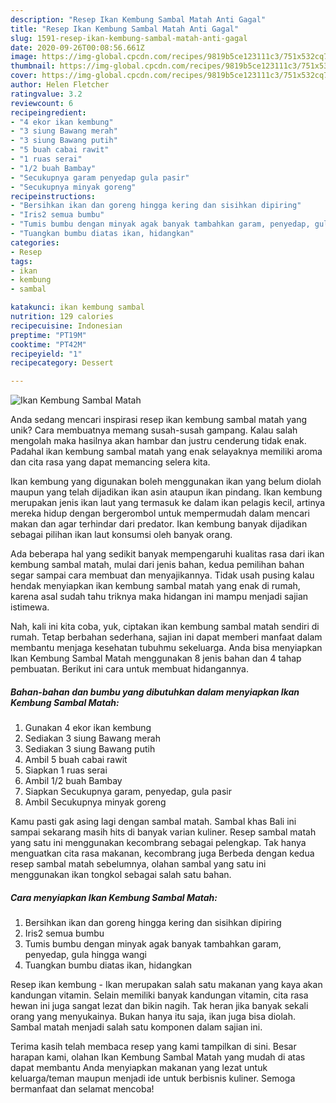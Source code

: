 ```yaml
---
description: "Resep Ikan Kembung Sambal Matah Anti Gagal"
title: "Resep Ikan Kembung Sambal Matah Anti Gagal"
slug: 1591-resep-ikan-kembung-sambal-matah-anti-gagal
date: 2020-09-26T00:08:56.661Z
image: https://img-global.cpcdn.com/recipes/9819b5ce123111c3/751x532cq70/ikan-kembung-sambal-matah-foto-resep-utama.jpg
thumbnail: https://img-global.cpcdn.com/recipes/9819b5ce123111c3/751x532cq70/ikan-kembung-sambal-matah-foto-resep-utama.jpg
cover: https://img-global.cpcdn.com/recipes/9819b5ce123111c3/751x532cq70/ikan-kembung-sambal-matah-foto-resep-utama.jpg
author: Helen Fletcher
ratingvalue: 3.2
reviewcount: 6
recipeingredient:
- "4 ekor ikan kembung"
- "3 siung Bawang merah"
- "3 siung Bawang putih"
- "5 buah cabai rawit"
- "1 ruas serai"
- "1/2 buah Bambay"
- "Secukupnya garam penyedap gula pasir"
- "Secukupnya minyak goreng"
recipeinstructions:
- "Bersihkan ikan dan goreng hingga kering dan sisihkan dipiring"
- "Iris2 semua bumbu"
- "Tumis bumbu dengan minyak agak banyak tambahkan garam, penyedap, gula hingga wangi"
- "Tuangkan bumbu diatas ikan, hidangkan"
categories:
- Resep
tags:
- ikan
- kembung
- sambal

katakunci: ikan kembung sambal 
nutrition: 129 calories
recipecuisine: Indonesian
preptime: "PT19M"
cooktime: "PT42M"
recipeyield: "1"
recipecategory: Dessert

---
```



![Ikan Kembung Sambal Matah](https://img-global.cpcdn.com/recipes/9819b5ce123111c3/751x532cq70/ikan-kembung-sambal-matah-foto-resep-utama.jpg)

Anda sedang mencari inspirasi resep ikan kembung sambal matah yang unik? Cara membuatnya memang susah-susah gampang. Kalau salah mengolah maka hasilnya akan hambar dan justru cenderung tidak enak. Padahal ikan kembung sambal matah yang enak selayaknya memiliki aroma dan cita rasa yang dapat memancing selera kita.

Ikan kembung yang digunakan boleh menggunakan ikan yang belum diolah maupun yang telah dijadikan ikan asin ataupun ikan pindang. Ikan kembung merupakan jenis ikan laut yang termasuk ke dalam ikan pelagis kecil, artinya mereka hidup dengan bergerombol untuk mempermudah dalam mencari makan dan agar terhindar dari predator. Ikan kembung banyak dijadikan sebagai pilihan ikan laut konsumsi oleh banyak orang.

Ada beberapa hal yang sedikit banyak mempengaruhi kualitas rasa dari ikan kembung sambal matah, mulai dari jenis bahan, kedua pemilihan bahan segar sampai cara membuat dan menyajikannya. Tidak usah pusing kalau hendak menyiapkan ikan kembung sambal matah yang enak di rumah, karena asal sudah tahu triknya maka hidangan ini mampu menjadi sajian istimewa.


Nah, kali ini kita coba, yuk, ciptakan ikan kembung sambal matah sendiri di rumah. Tetap berbahan sederhana, sajian ini dapat memberi manfaat dalam membantu menjaga kesehatan tubuhmu sekeluarga. Anda bisa menyiapkan Ikan Kembung Sambal Matah menggunakan 8 jenis bahan dan 4 tahap pembuatan. Berikut ini cara untuk membuat hidangannya.

<!--inarticleads1-->

##### Bahan-bahan dan bumbu yang dibutuhkan dalam menyiapkan Ikan Kembung Sambal Matah:

1. Gunakan 4 ekor ikan kembung
1. Sediakan 3 siung Bawang merah
1. Sediakan 3 siung Bawang putih
1. Ambil 5 buah cabai rawit
1. Siapkan 1 ruas serai
1. Ambil 1/2 buah Bambay
1. Siapkan Secukupnya garam, penyedap, gula pasir
1. Ambil Secukupnya minyak goreng


Kamu pasti gak asing lagi dengan sambal matah. Sambal khas Bali ini sampai sekarang masih hits di banyak varian kuliner. Resep sambal matah yang satu ini menggunakan kecombrang sebagai pelengkap. Tak hanya menguatkan cita rasa makanan, kecombrang juga Berbeda dengan kedua resep sambal matah sebelumnya, olahan sambal yang satu ini menggunakan ikan tongkol sebagai salah satu bahan. 

<!--inarticleads2-->

##### Cara menyiapkan Ikan Kembung Sambal Matah:

1. Bersihkan ikan dan goreng hingga kering dan sisihkan dipiring
1. Iris2 semua bumbu
1. Tumis bumbu dengan minyak agak banyak tambahkan garam, penyedap, gula hingga wangi
1. Tuangkan bumbu diatas ikan, hidangkan


Resep ikan kembung - Ikan merupakan salah satu makanan yang kaya akan kandungan vitamin. Selain memiliki banyak kandungan vitamin, cita rasa hewan ini juga sangat lezat dan bikin nagih. Tak heran jika banyak sekali orang yang menyukainya. Bukan hanya itu saja, ikan juga bisa diolah. Sambal matah menjadi salah satu komponen dalam sajian ini. 

Terima kasih telah membaca resep yang kami tampilkan di sini. Besar harapan kami, olahan Ikan Kembung Sambal Matah yang mudah di atas dapat membantu Anda menyiapkan makanan yang lezat untuk keluarga/teman maupun menjadi ide untuk berbisnis kuliner. Semoga bermanfaat dan selamat mencoba!
